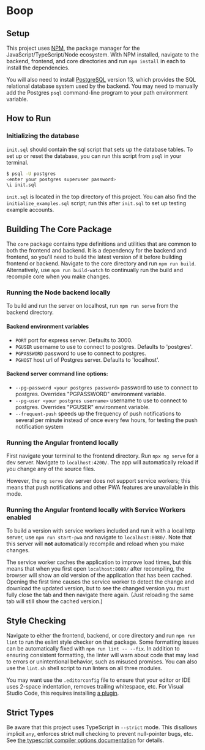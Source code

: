 # Boop

## Setup

This project uses [NPM](https://www.npmjs.com/), the package manager for the JavaScript/TypeScript/Node ecosystem.
With NPM installed, navigate to the backend, frontend, and core directories and run `npm install` in each to install the
dependencies.

You will also need to install [PostgreSQL](https://www.postgresql.org/download/) version 13, which provides the
SQL relational database system used by the backend. You may need to manually add the Postgres `psql` command-line
program to your path environment variable.

## How to Run

### Initializing the database

`init.sql` should contain the sql script that sets up the database tables. To set up or reset the database, you can run
this script from `psql` in your terminal.

```sh
$ psql -U postgres
<enter your postgres superuser password>
\i init.sql
```

`init.sql` is located in the top directory of this project. You can also find the `initialize_examples.sql` script; run
this after `init.sql` to set up testing example accounts.

## Building The Core Package

The `core` package contains type definitions and utilities that are common to both the frontend and backend. It is a
dependency for the backend and frontend, so you'll need to build the latest version of it before building frontend or
backend. Navigate to the core directory and run `npm run build`. Alternatively, use `npm run build-watch` to continually
run the build and recompile core when you make changes.

### Running the Node backend locally

To build and run the server on localhost, run `npm run serve` from the backend directory.

#### Backend environment variables
- `PORT` port for express server. Defaults to 3000.
- `PGUSER` username to use to connect to postgres. Defaults to 'postgres'.
- `PGPASSWORD` password to use to connect to postgres.
- `PGHOST` host url of Postgres server. Defaults to 'localhost'.

#### Backend server command line options:
- `--pg-password <your postgres password>` password to use to connect to postgres. Overrides "PGPASSWORD" environment variable.
- `--pg-user <your postgres username>` username to use to connect to postgres. Overrides "PGUSER" environment variable.
- `--frequent-push` speeds up the frequency of push notifications to several per minute instead of once every few hours,
    for testing the push notification system


### Running the Angular frontend locally

First navigate your terminal to the frontend directory. Run `npx ng serve` for a dev server.
Navigate to `localhost:4200/`. The app will automatically reload if you change any of the source files.

However, the `ng serve` dev server does not support service workers; this means that push notifications and other PWA
features are unavailable in this mode.

### Running the Angular frontend locally with Service Workers enabled

To build a version with service workers included and run it with a local http server, use `npm run start-pwa` and
navigate to `localhost:8080/`. Note that this server will **not** automatically recompile and reload when you make
changes.

The service worker caches the application to improve load times, but this means that when you first open
`localhost:8080/` after recompiling, the browser will show an old version of the application that has been cached.
Opening the first time causes the service worker to detect the change and download the updated version, but to see the
changed version you must fully close the tab and then navigate there again. (Just reloading the same tab will still show
the cached version.)

## Style Checking

Navigate to either the frontend, backend, or core directory and run `npm run lint` to run the eslint style checker on
that package. Some formatting issues can be automatically fixed with `npm run lint -- --fix`. In addition to ensuring
consistent formatting, the linter will warn about code that may lead to errors or unintentional behavior, such as
misused promises. You can also use the `lint.sh` shell script to run linters on all three modules.

You may want use the `.editorconfig` file to ensure that your editor or IDE uses 2-space indentation, removes trailing
whitespace, etc. For Visual Studio Code, this requires installing
[a plugin](https://marketplace.visualstudio.com/items?itemName=EditorConfig.EditorConfig).

## Strict Types
Be aware that this project uses TypeScript in `--strict` mode. This disallows implicit `any`, enforces strict null
checking to prevent null-pointer bugs, etc.
See [the typescript compiler options documentation](https://www.typescriptlang.org/docs/handbook/compiler-options.html)
for details.
